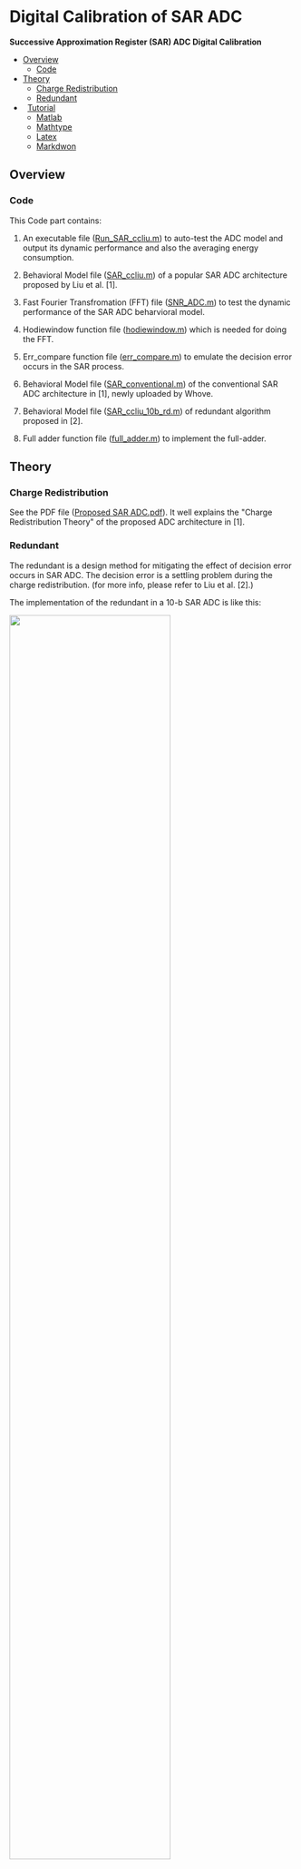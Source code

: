 # Digital Calibration of SAR ADC

**Successive Approximation Register (SAR) ADC Digital Calibration**

*   [Overview](#overview)
    *   [Code](#code)
*   [Theory](#theory)
    *   [Charge Redistribution](#CR_theory)
    *   [Redundant](#RD_theory)
*   [Tutorial](#tutorial)
   *  [Matlab](#matlab)
   *  [Mathtype](#mathtype)
   *  [Latex](#latex)
   *  [Markdwon](#markdown)
   
<h2 id="overview">Overview</h2>

<h3 id="code">Code</h3>

This Code part contains:

1. An executable file ([Run_SAR_ccliu.m](https://github.com/zlijingtao/Digital-Calibration-of-SAR-ADC/blob/master/Run_SAR_ccliu.m)) to auto-test the ADC model and output its dynamic performance and also the averaging energy consumption.

2. Behavioral Model file ([SAR_ccliu.m](https://github.com/zlijingtao/Digital-Calibration-of-SAR-ADC/blob/master/SAR_ccliu.m)) of a popular SAR ADC architecture proposed by Liu et al. [1].

3. Fast Fourier Transfromation (FFT) file ([SNR_ADC.m](https://github.com/zlijingtao/Digital-Calibration-of-SAR-ADC/blob/master/SNR_ADC.m)) to test the dynamic performance of the SAR ADC beharvioral model.

4. Hodiewindow function file ([hodiewindow.m](https://github.com/zlijingtao/Digital-Calibration-of-SAR-ADC/blob/master/hodiewindow.m)) which is needed for doing the FFT.

5. Err_compare function file ([err_compare.m](https://github.com/zlijingtao/Digital-Calibration-of-SAR-ADC/blob/master/err_compare.m)) to emulate the decision error occurs in the SAR process.

6. Behavioral Model file ([SAR_conventional.m](https://github.com/zlijingtao/Digital-Calibration-of-SAR-ADC/blob/master/SAR_conventional.m)) of the conventional SAR ADC architecture in [1], newly uploaded by Whove.

7. Behavioral Model file ([SAR_ccliu_10b_rd.m](https://github.com/zlijingtao/Digital-Calibration-of-SAR-ADC/blob/master/SAR_ccliu_10b_rd.m)) of redundant algorithm proposed in [2].

8. Full adder function file ([full_adder.m](https://github.com/zlijingtao/Digital-Calibration-of-SAR-ADC/blob/master/full_adder.m)) to implement the full-adder.

<h2 id="theory">Theory</h2>

<h3 id="CR_theory">Charge Redistribution</h3>

See the PDF file ([Proposed SAR ADC.pdf](https://github.com/zlijingtao/Digital-Calibration-of-SAR-ADC/blob/master/Proposed%20SAR%20ADC.pdf)). It well explains the "Charge Redistribution Theory" of the proposed ADC architecture in [1].

<h3 id="RD_theory">Redundant</h3>

The redundant is a design method for mitigating the effect of decision error occurs in SAR ADC. The decision error is a settling problem during the charge redistribution. (for more info, please refer to Liu et al. [2].)

The implementation of the redundant in a 10-b SAR ADC is like this:

<img src="https://i.loli.net/2018/03/30/5abdd01084c08.jpg" width="75%" height="75%" />

* * *
**Reference**

[1]: [Liu et al. - 2010 - A 10-bit 50-MSs SAR ADC with a monotonic capacitor switching procedure](http://ieeexplore.ieee.org/abstract/document/5437496/).

[2]: [Liu et al. - 2010 - A 10b 100MSs 1.13mW SAR ADC with binary-scaled error compensation](http://ieeexplore.ieee.org/abstract/document/5433970/)

* * *

<h2 id="tutorial">Tutorial</h2>

<h3 id="matlab">Matlab</h3>

Matlab is a powerful tool to conduct scientific research and implement your ideas.

用处：用于数学建模及仿真。

Matlab教程：[Matlab官方教程](https://cn.mathworks.com/support/learn-with-matlab-tutorials.html?s_tid=hp_ff_l_tutorials)

比看教程更有效率的学习方法：直接上手，遇到不懂的直接baidu。

<h3 id="mathtype">Mathtype</h3>

Mathtype is a tool to type your mathematical equations.

用处：用于公式编辑。

Mathtype极为简单，易于上手。

需要注意的地方：
在Preference->Cut and Copy Preference 中，可以对拷贝的输出格式进行设置，默认为Equation Object， 适合直接拷贝进word中；还有MathML格式，适合拷贝进Latex中，极为方便。

<h3 id="latex">Latex</h3>

Latex is a high-quality typesetting system; it includes features designed for the production of technical and scientific documentation.

用处：用于论文写作。

Latex教程：[LaTeX新人教程，30分钟从完全陌生到基本入门](http://blog.sina.com.cn/s/blog_90444ed201016iq6.html)

<h3 id="markdown">Markdown</h3>

Markdown语言是一种轻量化的标记语言，支持HTML。

用处：写博客，在Github写readme，分享自己的idea。

Markdown教程：[othree的Markdwon简明教程](https://github.com/zlijingtao/markdown-syntax-zhtw/blob/master/syntax.md)
